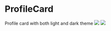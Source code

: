 # ProfileCard
Profile card with both light and dark theme
![](https://img.shields.io/github/languages/code-size/utkarsh-dixit-git/ProfileCard?style=for-the-badge)
![](https://img.shields.io/github/repo-size/utkarsh-dixit-git/ProfileCard?style=for-the-badge)
